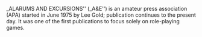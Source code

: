 _ALARUMS AND EXCURSIONS'' (_A&E'') is an amateur press association (APA) started in June 1975 by Lee Gold; publication continues to the present day. It was one of the first publications to focus solely on role-playing games.
